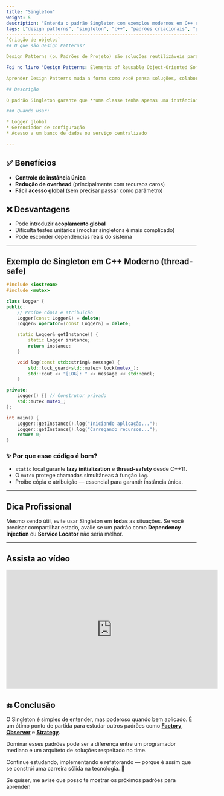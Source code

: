 ```yaml
---
title: "Singleton"
weight: 5
description: "Entenda o padrão Singleton com exemplos modernos em C++ e aplique esse conhecimento na sua jornada como desenvolvedor."
tags: ["design patterns", "singleton", "c++", "padrões criacionais", "padrões de projeto"]
--------------------------------------------------------------------------------
`Criação de objetos`
## O que são Design Patterns?

Design Patterns (ou Padrões de Projeto) são soluções reutilizáveis para problemas comuns no desenvolvimento de software. Eles não são frameworks ou bibliotecas, mas sim orientações arquiteturais que ajudam a organizar melhor seu código.

Foi no livro "Design Patterns: Elements of Reusable Object-Oriented Software" (conhecido como Gang of Four), que esses padrões se popularizaram.

Aprender Design Patterns muda a forma como você pensa soluções, colabora com outros devs, entende bases de código legadas e até como você se destaca em entrevistas.

## Descrição

O padrão Singleton garante que **uma classe tenha apenas uma instância** e fornece um ponto global de acesso a ela.

### Quando usar:

* Logger global
* Gerenciador de configuração
* Acesso a um banco de dados ou serviço centralizado

---
```


## ✅ Benefícios

* **Controle de instância única**
* **Redução de overhead** (principalmente com recursos caros)
* **Fácil acesso global** (sem precisar passar como parâmetro)

## ❌ Desvantagens

* Pode introduzir **acoplamento global**
* Dificulta testes unitários (mockar singletons é mais complicado)
* Pode esconder dependências reais do sistema

---

## Exemplo de Singleton em C++ Moderno (thread-safe)

```cpp
#include <iostream>
#include <mutex>

class Logger {
public:
    // Proíbe cópia e atribuição
    Logger(const Logger&) = delete;
    Logger& operator=(const Logger&) = delete;

    static Logger& getInstance() {
        static Logger instance;
        return instance;
    }

    void log(const std::string& message) {
        std::lock_guard<std::mutex> lock(mutex_);
        std::cout << "[LOG]: " << message << std::endl;
    }

private:
    Logger() {} // Construtor privado
    std::mutex mutex_;
};

int main() {
    Logger::getInstance().log("Iniciando aplicação...");
    Logger::getInstance().log("Carregando recursos...");
    return 0;
}
```

### ✨ Por que esse código é bom?

* `static` local garante **lazy initialization** e **thread-safety** desde C++11.
* O `mutex` protege chamadas simultâneas à função `log`.
* Proíbe cópia e atribuição — essencial para garantir instância única.

---

## Dica Profissional

Mesmo sendo útil, evite usar Singleton em **todas** as situações. Se você precisar compartilhar estado, avalie se um padrão como **Dependency Injection** ou **Service Locator** não seria melhor.

---

## Assista ao vídeo

<iframe width="560" height="315" src="https://www.youtube.com/embed/tgSXCEz8XuM?si=1S2ezROoRDGdEzTl" title="YouTube video player" frameborder="0" allow="accelerometer; autoplay; clipboard-write; encrypted-media; gyroscope; picture-in-picture; web-share" referrerpolicy="strict-origin-when-cross-origin" allowfullscreen></iframe>

## 🔚 Conclusão

O Singleton é simples de entender, mas poderoso quando bem aplicado. É um ótimo ponto de partida para estudar outros padrões como [**Factory**](/design-patterns/factory), [**Observer**](/design-patterns/observer) e [**Strategy**](/design-patterns/strategy).

Dominar esses padrões pode ser a diferença entre um programador mediano e um arquiteto de soluções respeitado no time.

Continue estudando, implementando e refatorando — porque é assim que se constrói uma carreira sólida na tecnologia. 💪

Se quiser, me avise que posso te mostrar os próximos padrões para aprender!
